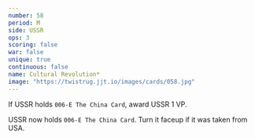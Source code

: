 ```yaml
---
number: 58
period: M
side: USSR
ops: 3
scoring: false
war: false
unique: true
continuous: false
name: Cultural Revolution*
image: "https://twistrug.jjt.io/images/cards/058.jpg"
---
```

If USSR holds `006-E The China Card`, award USSR 1 VP.

USSR now holds `006-E The China Card`. Turn it faceup if it was taken from USA.
